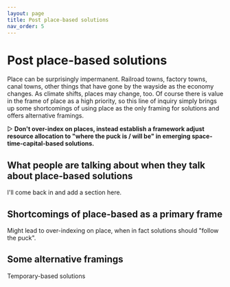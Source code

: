 ```yaml
---
layout: page
title: Post place-based solutions
nav_order: 5
---
```


# Post place-based solutions

Place can be surprisingly impermanent. Railroad towns, factory towns, canal towns, other things that have gone by the wayside as the economy changes. As climate shifts, places may change, too. Of course there is value in the frame of place as a high priority, so this line of inquiry simply brings up some shortcomings of using place as the only framing for solutions and offers alternative framings.

▷ **Don't over-index on places, instead establish a framework adjust resource allocation to "where the puck is / will be" in emerging space-time-capital-based solutions.**

## What people are talking about when they talk about place-based solutions

I'll come back in and add a section here.

## Shortcomings of place-based as a primary frame

Might lead to over-indexing on place, when in fact solutions should "follow the puck".

## Some alternative framings

Temporary-based solutions
